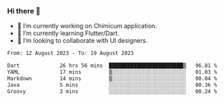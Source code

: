 ### Hi there 👋

<!--
**devcat37/devcat37** is a ✨ _special_ ✨ repository because its `README.md` (this file) appears on your GitHub profile.-->


- 🔭 I’m currently working on Chimicum application.
- 🌱 I’m currently learning Flutter/Dart.
- 👯 I’m looking to collaborate with UI designers.
<!-- - 🤔 I’m looking for help with ... -->

<!--START_SECTION:waka-->

```txt
From: 12 August 2023 - To: 19 August 2023

Dart             26 hrs 56 mins  ████████████████████████▒   96.81 %
YAML             17 mins         ▒░░░░░░░░░░░░░░░░░░░░░░░░   01.03 %
Markdown         14 mins         ▒░░░░░░░░░░░░░░░░░░░░░░░░   00.84 %
Java             5 mins          ░░░░░░░░░░░░░░░░░░░░░░░░░   00.36 %
Groovy           3 mins          ░░░░░░░░░░░░░░░░░░░░░░░░░   00.24 %
```

<!--END_SECTION:waka-->
